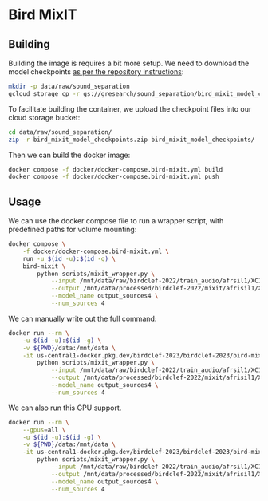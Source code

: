 # Bird MixIT

## Building

Building the image is requires a bit more setup.
We need to download the model checkpoints [as per the repository instructions](https://github.com/google-research/sound-separation/tree/master/models/bird_mixit):

```bash
mkdir -p data/raw/sound_separation
gcloud storage cp -r gs://gresearch/sound_separation/bird_mixit_model_checkpoints data/raw/sound_separation
```

To facilitate building the container, we upload the checkpoint files into our cloud storage bucket:

```bash
cd data/raw/sound_separation/
zip -r bird_mixit_model_checkpoints.zip bird_mixit_model_checkpoints/
```

Then we can build the docker image:

```bash
docker compose -f docker/docker-compose.bird-mixit.yml build
docker compose -f docker/docker-compose.bird-mixit.yml push
```

## Usage

We can use the docker compose file to run a wrapper script, with predefined paths for volume mounting:

```bash
docker compose \
    -f docker/docker-compose.bird-mixit.yml \
    run -u $(id -u):$(id -g) \
    bird-mixit \
        python scripts/mixit_wrapper.py \
            --input /mnt/data/raw/birdclef-2022/train_audio/afrsil1/XC125458.ogg \
            --output /mnt/data/processed/birdclef-2022/mixit/afrisil1/XC125458.ogg \
            --model_name output_sources4 \
            --num_sources 4
```

We can manually write out the full command:

```bash
docker run --rm \
    -u $(id -u):$(id -g) \
    -v ${PWD}/data:/mnt/data \
    -it us-central1-docker.pkg.dev/birdclef-2023/birdclef-2023/bird-mixit:latest \
        python scripts/mixit_wrapper.py \
            --input /mnt/data/raw/birdclef-2022/train_audio/afrsil1/XC125458.ogg \
            --output /mnt/data/processed/birdclef-2022/mixit/afrisil1/XC125458.ogg \
            --model_name output_sources4 \
            --num_sources 4
```

We can also run this GPU support.

```bash
docker run --rm \
    --gpus=all \
    -u $(id -u):$(id -g) \
    -v ${PWD}/data:/mnt/data \
    -it us-central1-docker.pkg.dev/birdclef-2023/birdclef-2023/bird-mixit-gpu:latest \
        python scripts/mixit_wrapper.py \
            --input /mnt/data/raw/birdclef-2022/train_audio/afrsil1/XC125458.ogg \
            --output /mnt/data/processed/birdclef-2022/mixit/afrisil1/XC125458.ogg \
            --model_name output_sources4 \
            --num_sources 4
```
